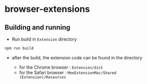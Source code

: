 # browser-extensions


## Building and running

- Run build in `Extension` directory
```sh
npm run build
```

- after the build, the extension code can be found in the directory

  - for the Chrome browser : `Extension/dist`
  - for the Safari browser : `MeeExtensionMac/Shared (Extension)/Resources`